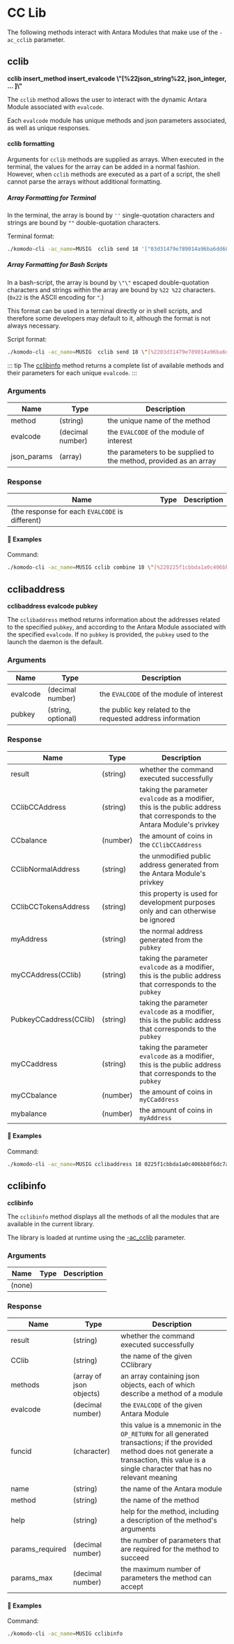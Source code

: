 # CC Lib

The following methods interact with Antara Modules that make use of the `-ac_cclib` parameter.

## cclib

**cclib insert_method insert_evalcode \\"[%22json_string%22, json_integer, ... ]\\"**

The `cclib` method allows the user to interact with the dynamic Antara Module associated with `evalcode`.

Each `evalcode` module has unique methods and json parameters associated, as well as unique responses.

#### cclib formatting

Arguments for `cclib` methods are supplied as arrays. When executed in the terminal, the values for the array can be added in a normal fashion. However, when `cclib` methods are executed as a part of a script, the shell cannot parse the arrays without additional formatting.

##### Array Formatting for Terminal

In the terminal, the array is bound by `''` single-quotation characters and strings are bound by `""` double-quotation characters.

Terminal format:

```bash
./komodo-cli -ac_name=MUSIG  cclib send 18 '["03d31479e789014a96ba6dd60d50210045aa8292fe693f293d44615929f04cf57a",1]'
```

##### Array Formatting for Bash Scripts

In a bash-script, the array is bound by `\"\"` escaped double-quotation characters and strings within the array are bound by `%22 %22` characters. (`0x22` is the ASCII encoding for `"`.)

This format can be used in a terminal directly or in shell scripts, and therefore some developers may default to it, although the format is not always necessary.

Script format:

```bash
./komodo-cli -ac_name=MUSIG  cclib send 18 \"[%2203d31479e789014a96ba6dd60d50210045aa8292fe693f293d44615929f04cf57a%22,1]\"
```

::: tip
The [cclibinfo](../../../basic-docs/smart-chains/smart-chain-api/cclib.html#cclibinfo) method returns a complete list of available methods and their parameters for each unique `evalcode`.
:::

### Arguments

| Name        | Type             | Description                                                       |
| ----------- | ---------------- | ----------------------------------------------------------------- |
| method      | (string)         | the unique name of the method                                     |
| evalcode    | (decimal number) | the `EVALCODE` of the module of interest                          |
| json_params | (array)          | the parameters to be supplied to the method, provided as an array |

### Response

| Name                        | Type | Description |
| --------------------------- | ---- | ----------- |
| (the response for each `EVALCODE` is different) |      |             |

#### :pushpin: Examples

Command:

```bash
./komodo-cli -ac_name=MUSIG cclib combine 18 \"[%220225f1cbbda1a0c406bb8f6dc7a589d88b2f9e28cd4fdb3f59139f8aff1f5d270a%22,%2202d3431950c2f0f9654217b6ce3d44468d3a9ca7255741767fdeee7c5ec6b47567%22]\"
```


<collapse-text hidden title="Response">


```json
{
  "pkhash": "8897e150bfb07d3f967ffadb4b0f3c84ea73a94c0d715c4b7e6d9c816c5113a9",
  "combined_pk": "03d31479e789014a96ba6dd60d50210045aa8292fe693f293d44615929f04cf57a",
  "result": "success"
}
```

</collapse-text>


## cclibaddress

**cclibaddress evalcode pubkey**

The `cclibaddress` method returns information about the addresses related to the specified `pubkey`, and according to the Antara Module associated with the specified `evalcode`. If no `pubkey` is provided, the `pubkey` used to the launch the daemon is the default.

### Arguments

| Name     | Type               | Description                                                 |
| -------- | ------------------ | ----------------------------------------------------------- |
| evalcode | (decimal number)   | the `EVALCODE` of the module of interest                    |
| pubkey   | (string, optional) | the public key related to the requested address information |

### Response

| Name                   | Type     | Description                                                                                                                         |
| ---------------------- | -------- | ----------------------------------------------------------------------------------------------------------------------------------- |
| result                 | (string) | whether the command executed successfully                                                                                           |
| CClibCCAddress         | (string) | taking the parameter `evalcode` as a modifier, this is the public address that corresponds to the Antara Module's privkey |
| CCbalance              | (number) | the amount of coins in the `CClibCCAddress`                                                                                         |
| CClibNormalAddress     | (string) | the unmodified public address generated from the Antara Module's privkey                                                  |
| CClibCCTokensAddress   | (string) | this property is used for development purposes only and can otherwise be ignored                                                    |
| myAddress              | (string) | the normal address generated from the `pubkey`                                                                                      |
| myCCAddress(CClib)     | (string) | taking the parameter `evalcode` as a modifier, this is the public address that corresponds to the `pubkey`                          |
| PubkeyCCaddress(CClib) | (string) | taking the parameter `evalcode` as a modifier, this is the public address that corresponds to the `pubkey`                          |
| myCCaddress            | (string) | taking the parameter `evalcode` as a modifier, this is the public address that corresponds to the `pubkey`                          |
| myCCbalance            | (number) | the amount of coins in `myCCaddress`                                                                                                |
| mybalance              | (number) | the amount of coins in `myAddress`                                                                                                  |

#### :pushpin: Examples

Command:

```bash
./komodo-cli -ac_name=MUSIG cclibaddress 18 0225f1cbbda1a0c406bb8f6dc7a589d88b2f9e28cd4fdb3f59139f8aff1f5d270a
```


<collapse-text hidden title="Response">


```json
{
  "result": "success",
  "CClibCCAddress": "RKWS7jxyjPX9iaJttk8iMKf1AumanKypez",
  "CCbalance": 2.0977,
  "CClibNormalAddress": "RQHYfxb21ow4Xppt2H9x7k5XMhk7PMbKCc",
  "CClibCCTokensAddress": "RVjvG3or8b8asoYBJua9p97pf3RSpaEhRG",
  "myAddress": "RUfCUd3UryKJ49baQvSuAs42wakNunvvfT",
  "myCCAddress(CClib)": "RPYCYEtS7GAt1W9LvJWXHsndozaA8yy4H9",
  "PubkeyCCaddress(CClib)": "RPYCYEtS7GAt1W9LvJWXHsndozaA8yy4H9",
  "myCCaddress": "RPYCYEtS7GAt1W9LvJWXHsndozaA8yy4H9",
  "myCCbalance": 0.0,
  "myaddress": "RUfCUd3UryKJ49baQvSuAs42wakNunvvfT",
  "mybalance": 94.60081561
}
```

</collapse-text>


## cclibinfo

**cclibinfo**

The `cclibinfo` method displays all the methods of all the modules that are available in the current library.

The library is loaded at runtime using the [-ac_cclib](../../../basic-docs/antara/antara-setup/antara-customizations.html#ac-cclib) parameter.

### Arguments

| Name   | Type | Description |
| ------ | ---- | ----------- |
| (none) |      |             |

### Response

| Name            | Type                    | Description                                                                                                                                                                                       |
| --------------- | ----------------------- | ------------------------------------------------------------------------------------------------------------------------------------------------------------------------------------------------- |
| result          | (string)                | whether the command executed successfully                                                                                                                                                         |
| CClib           | (string)                | the name of the given CClibrary                                                                                                                                                                   |
| methods         | (array of json objects) | an array containing json objects, each of which describe a method of a module                                                                                                                     |
| evalcode        | (decimal number)        | the `EVALCODE` of the given Antara Module                                                                                                                                               |
| funcid          | (character)             | this value is a mnemonic in the `OP_RETURN` for all generated transactions; if the provided method does not generate a transaction, this value is a single character that has no relevant meaning |
| name            | (string)                | the name of the Antara module                                                                                                                                                           |
| method          | (string)                | the name of the method                                                                                                                                                                            |
| help            | (string)                | help for the method, including a description of the method's arguments                                                                                                                            |
| params_required | (decimal number)        | the number of parameters that are required for the method to succeed                                                                                                                              |
| params_max      | (decimal number)        | the maximum number of parameters the method can accept                                                                                                                                            |

#### :pushpin: Examples

Command:

```bash
./komodo-cli -ac_name=MUSIG cclibinfo
```


<collapse-text hidden title="Response">


```json
{
  "result": "success",
  "CClib": "sudoku",
  "methods": [
    {
      "evalcode": 16,
      "funcid": "F",
      "name": "faucet2",
      "method": "fund",
      "help": "amount",
      "params_required": 1,
      "params_max": 1
    },
    {
      "evalcode": 16,
      "funcid": "G",
      "name": "faucet2",
      "method": "get",
      "help": "<no args>",
      "params_required": 0,
      "params_max": 0
    },
    {
      "evalcode": 17,
      "funcid": "G",
      "name": "sudoku",
      "method": "gen",
      "help": "<no args>",
      "params_required": 0,
      "params_max": 0
    },
.....
}
```

</collapse-text>

